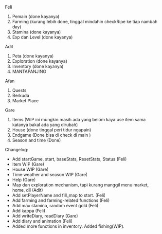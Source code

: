 Feli

1. Pemain (done kayanya)
2. Farming (kurang lebih done, tinggal mindahin checkRipe ke tiap nambah day)
3. Stamina (done kayanya)
4. Exp dan Level (done kayanya)

Adit

1. Peta (done kayanya)
2. Exploration (done kayanya)
3. Inventory (done kayanya)
4. MANTAPANJING

Afan

1. Quests
2. Berkuda
3. Market Place

Gare

1. Items (WIP ini mungkin masih ada yang belom kaya use item sama katanya bakal ada yang dirubah)
2. House (done tinggal peri tidur ngapain)
3. Endgame (Done bisa di check di main )
4. Season and time (Done)

Changelog:

- Add startGame, start, baseStats, ResetStats, Status (Feli)
- Item WIP (Gare)
- House WIP (Gare)
- Time weather and season WIP (Gare)
- Help (Gare)
- Map dan exploration mechanism, tapi kurang manggil menu market, home, dll (Adit)
- Add setPlayerName and fill_map to start. (Feli)
- Add farming and farming-related functions (Feli)
- Add max stamina, random event gold (Feli)
- Add kappa (Feli)
- Add writeDiary, readDiary (Gare)
- Add diary and animation (Feli)
- Added more functions in inventory. Added fishing(WIP). 
